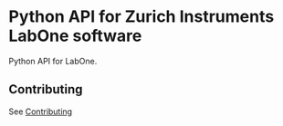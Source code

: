 # Python API for Zurich Instruments LabOne software

Python API for LabOne.

## Contributing

See [Contributing](CONTRIBUTING.md)

